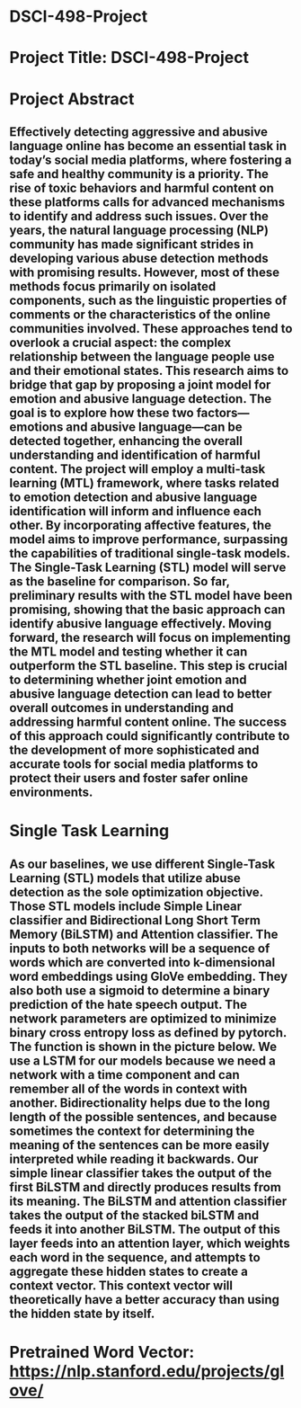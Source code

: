 # DSCI-498-Project

# Project Title: DSCI-498-Project

# Project Abstract
## Effectively detecting aggressive and abusive language online has become an essential task in today’s social media platforms, where fostering a safe and healthy community is a priority. The rise of toxic behaviors and harmful content on these platforms calls for advanced mechanisms to identify and address such issues. Over the years, the natural language processing (NLP) community has made significant strides in developing various abuse detection methods with promising results. However, most of these methods focus primarily on isolated components, such as the linguistic properties of comments or the characteristics of the online communities involved. These approaches tend to overlook a crucial aspect: the complex relationship between the language people use and their emotional states. This research aims to bridge that gap by proposing a joint model for emotion and abusive language detection. The goal is to explore how these two factors—emotions and abusive language—can be detected together, enhancing the overall understanding and identification of harmful content. The project will employ a multi-task learning (MTL) framework, where tasks related to emotion detection and abusive language identification will inform and influence each other. By incorporating affective features, the model aims to improve performance, surpassing the capabilities of traditional single-task models. The Single-Task Learning (STL) model will serve as the baseline for comparison. So far, preliminary results with the STL model have been promising, showing that the basic approach can identify abusive language effectively. Moving forward, the research will focus on implementing the MTL model and testing whether it can outperform the STL baseline. This step is crucial to determining whether joint emotion and abusive language detection can lead to better overall outcomes in understanding and addressing harmful content online. The success of this approach could significantly contribute to the development of more sophisticated and accurate tools for social media platforms to protect their users and foster safer online environments.

# Single Task Learning
## As our baselines, we use different Single-Task Learning (STL) models that utilize abuse detection as the sole optimization objective. Those STL models include Simple Linear classifier and Bidirectional Long Short Term Memory (BiLSTM) and Attention classifier. The inputs to both networks will be a sequence of words which are converted into k-dimensional word embeddings using GloVe embedding. They also both use a sigmoid to determine a binary prediction of the hate speech output. The network parameters are optimized to minimize binary cross entropy loss as defined by pytorch. The function is shown in the picture below. We use a LSTM for our models because we need a network with a time component and can remember all of the words in context with another. Bidirectionality helps due to the long length of the possible sentences, and because sometimes the context for determining the meaning of the sentences can be more easily interpreted while reading it backwards.  Our simple linear classifier takes the output of the first BiLSTM and directly produces results from its meaning. The BiLSTM and attention classifier takes the output of the stacked biLSTM and feeds it into another BiLSTM. The output of this layer feeds into an attention layer, which weights each word in the sequence, and attempts to aggregate these hidden states to create a context vector. This context vector will theoretically have a better accuracy than using the hidden state by itself.

# Pretrained Word Vector:  https://nlp.stanford.edu/projects/glove/